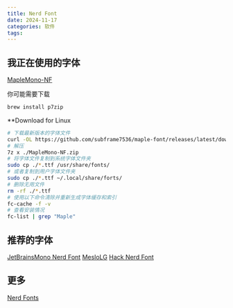 ```yaml
---
title: Nerd Font
date: 2024-11-17
categories: 软件
tags:
---
```

## 我正在使用的字体
[MapleMono-NF](https://github.com/subframe7536/maple-font)

你可能需要下载
```bash
brew install p7zip
```

**Download for Linux
```bash
# 下载最新版本的字体文件
curl -OL https://github.com/subframe7536/maple-font/releases/latest/download/MapleMono-NF.zip
# 解压
7z x ./MapleMono-NF.zip
# 将字体文件复制到系统字体文件夹
sudo cp ./*.ttf /usr/share/fonts/
# 或者复制到用户字体文件夹
sudo cp ./*.ttf ~/.local/share/forts/
# 删除无用文件
rm -rf ./*.ttf
# 使用以下命令清除并重新生成字体缓存和索引
fc-cache -f -v
# 查看安装情况
fc-list | grep "Maple"
```

## 推荐的字体
[JetBrainsMono Nerd Font](https://github.com/JetBrains/JetBrainsMono)
[MesloLG](https://github.com/andreberg/Meslo-Font)
[Hack Nerd Font](https://github.com/source-foundry/Hack)

## 更多
[Nerd Fonts](https://www.nerdfonts.com/font-downloads)
